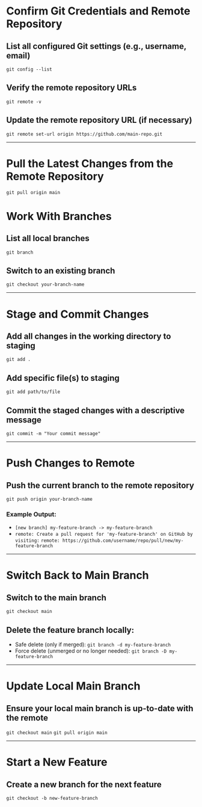 # Confirm Git Credentials and Remote Repository

## List all configured Git settings (e.g., username, email)
`git config --list`

## Verify the remote repository URLs
`git remote -v`

## Update the remote repository URL (if necessary)
`git remote set-url origin https://github.com/main-repo.git`

---

# Pull the Latest Changes from the Remote Repository
`git pull origin main`

# Work With Branches

## List all local branches
`git branch`

## Switch to an existing branch
`git checkout your-branch-name`

---

# Stage and Commit Changes

## Add all changes in the working directory to staging
`git add .`

## Add specific file(s) to staging
`git add path/to/file`

## Commit the staged changes with a descriptive message
`git commit -m "Your commit message"`

---

# Push Changes to Remote

## Push the current branch to the remote repository
`git push origin your-branch-name`

### Example Output:
- `[new branch] my-feature-branch -> my-feature-branch`
- `remote: Create a pull request for 'my-feature-branch' on GitHub by visiting:`
  `remote: https://github.com/username/repo/pull/new/my-feature-branch`

---

# Switch Back to Main Branch

## Switch to the main branch
`git checkout main`

## Delete the feature branch locally:
- Safe delete (only if merged): `git branch -d my-feature-branch`
- Force delete (unmerged or no longer needed): `git branch -D my-feature-branch`

---

# Update Local Main Branch

## Ensure your local main branch is up-to-date with the remote
`git checkout main`
`git pull origin main`

---

# Start a New Feature

## Create a new branch for the next feature
`git checkout -b new-feature-branch`
